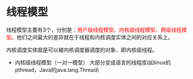 #   线程模型
线程模型主要有3个，分别是：<font color=red>用户级线程模型、内核级线程模型、两级线程模型。</font>他们之间最大的差异就在于线程和内核调度实体之间的对应关系上。

内核调度实体就是可以被内核调度器调度的对象，即内核级线程。

*   内核级线程模型（一对一模型）
    大部分变成语言的线程库(如linux的pthread，Java的java.lang.Thread)

